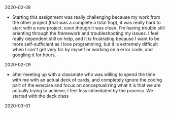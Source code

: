 2020-02-28

*  Starting this assignment was really challenging because my work from the other project (that was a complete a total flop), it was really hard
to start with a new project, even though it was clean, I'm having trouble still orienting through the framework and troubleshooting my issues. I feel 
really dependent still on help, and it is frustrating because I want to be more self-sufficient as I love programming, but it is extremely difficult
when I can't get very far by myself or working on a error code, and googling it for hours. 


2020-02-29

* after meeting up with a classmate who was willing to spend the time with me with an actual deck of cards, and completely ignore the coding part 
of the exercise and focus on conceptualizing what it is that we are actually trying to achieve, I feel less intimidated by the process. We started
with the deck class 

2020-03-01